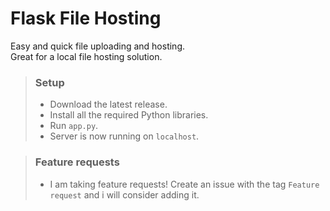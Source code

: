 # Flask File Hosting
Easy and quick file uploading and hosting.  
Great for a local file hosting solution.

> ### Setup
> - Download the latest release.
> - Install all the required Python libraries.
> - Run `app.py`.
> - Server is now running on `localhost`.

> ### Feature requests
> - I am taking feature requests! Create an issue with the tag `Feature request` and i will consider adding it.
